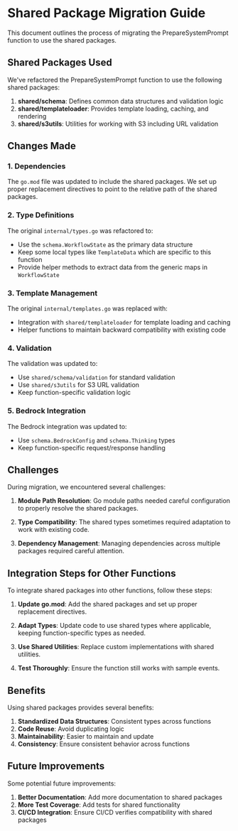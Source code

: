 # Shared Package Migration Guide

This document outlines the process of migrating the PrepareSystemPrompt function to use the shared packages.

## Shared Packages Used

We've refactored the PrepareSystemPrompt function to use the following shared packages:

1. **shared/schema**: Defines common data structures and validation logic
2. **shared/templateloader**: Provides template loading, caching, and rendering
3. **shared/s3utils**: Utilities for working with S3 including URL validation

## Changes Made

### 1. Dependencies

The `go.mod` file was updated to include the shared packages. We set up proper replacement directives to point to the relative path of the shared packages.

### 2. Type Definitions

The original `internal/types.go` was refactored to:

- Use the `schema.WorkflowState` as the primary data structure
- Keep some local types like `TemplateData` which are specific to this function
- Provide helper methods to extract data from the generic maps in `WorkflowState`

### 3. Template Management

The original `internal/templates.go` was replaced with:

- Integration with `shared/templateloader` for template loading and caching
- Helper functions to maintain backward compatibility with existing code

### 4. Validation

The validation was updated to:

- Use `shared/schema/validation` for standard validation
- Use `shared/s3utils` for S3 URL validation
- Keep function-specific validation logic

### 5. Bedrock Integration

The Bedrock integration was updated to:

- Use `schema.BedrockConfig` and `schema.Thinking` types
- Keep function-specific request/response handling

## Challenges

During migration, we encountered several challenges:

1. **Module Path Resolution**: Go module paths needed careful configuration to properly resolve the shared packages.

2. **Type Compatibility**: The shared types sometimes required adaptation to work with existing code.

3. **Dependency Management**: Managing dependencies across multiple packages required careful attention.

## Integration Steps for Other Functions

To integrate shared packages into other functions, follow these steps:

1. **Update go.mod**: Add the shared packages and set up proper replacement directives.

2. **Adapt Types**: Update code to use shared types where applicable, keeping function-specific types as needed.

3. **Use Shared Utilities**: Replace custom implementations with shared utilities.

4. **Test Thoroughly**: Ensure the function still works with sample events.

## Benefits

Using shared packages provides several benefits:

1. **Standardized Data Structures**: Consistent types across functions
2. **Code Reuse**: Avoid duplicating logic
3. **Maintainability**: Easier to maintain and update
4. **Consistency**: Ensure consistent behavior across functions

## Future Improvements

Some potential future improvements:

1. **Better Documentation**: Add more documentation to shared packages
2. **More Test Coverage**: Add tests for shared functionality
3. **CI/CD Integration**: Ensure CI/CD verifies compatibility with shared packages